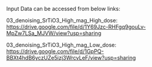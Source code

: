 Input Data can be accessed from below links:

03_denoising_SrTiO3_High_mag_High_dose:  
https://drive.google.com/file/d/1Y69Jzc-RHFgq9gouLv-MpZw7LSa_MJVW/view?usp=sharing

03_denoising_SrTiO3_High_mag_Low_dose:  
https://drive.google.com/file/d/1GpPQ-BBXt4hdB6yczUZe5izj3WrcvLeF/view?usp=sharing
